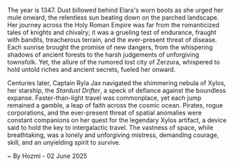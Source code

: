 
The year is 1347.  Dust billowed behind Elara's worn boots as she urged her mule onward, the relentless sun beating down on the parched landscape.  Her journey across the Holy Roman Empire was far from the romanticized tales of knights and chivalry; it was a grueling test of endurance, fraught with bandits, treacherous terrain, and the ever-present threat of disease. Each sunrise brought the promise of new dangers, from the whispering shadows of ancient forests to the harsh judgements of unforgiving townsfolk.  Yet, the allure of the rumored lost city of Zerzura, whispered to hold untold riches and ancient secrets, fueled her onward.

Centuries later, Captain Ryla Jax navigated the shimmering nebula of Xylos, her starship, the *Stardust Drifter*, a speck of defiance against the boundless expanse.  Faster-than-light travel was commonplace, yet each jump remained a gamble, a leap of faith across the cosmic ocean.  Pirates, rogue corporations, and the ever-present threat of spatial anomalies were constant companions on her quest for the legendary Xylos artifact, a device said to hold the key to intergalactic travel.  The vastness of space, while breathtaking, was a lonely and unforgiving mistress, demanding courage, skill, and an unyielding spirit to survive.

~ By Hozmi - 02 June 2025
